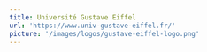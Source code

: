 ```yaml
---
title: Université Gustave Eiffel
url: 'https://www.univ-gustave-eiffel.fr/'
picture: '/images/logos/gustave-eiffel-logo.png'
---
```

